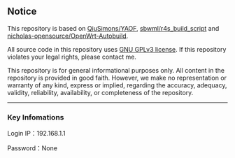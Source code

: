
## Notice

This repository is based on [QiuSimons/YAOF](https://github.com/QiuSimons/YAOF), [sbwml/r4s_build_script](https://github.com/sbwml/r4s_build_script) and [nicholas-opensource/OpenWrt-Autobuild](https://github.com/nicholas-opensource/OpenWrt-Autobuild).

All source code in this repository uses [GNU GPLv3 license](https://www.gnu.org/licenses/gpl-3.0.html).
If this repository violates your legal rights, please contact me.

This repository is for general informational purposes only. All content in the repository is provided in good faith. However, we make no representation or warranty of any kind, express or implied,
regarding the accuracy, adequacy, validity, reliability, availability, or completeness of the repository.

---
### Key Infomations

Login IP：192.168.1.1

Password：None

